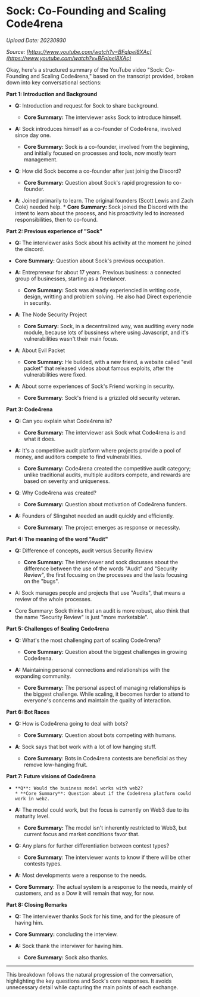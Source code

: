 # Sock: Co-Founding and Scaling Code4rena

*Upload Date: 20230930*

*Source: [https://www.youtube.com/watch?v=BFqIpel8XAc](https://www.youtube.com/watch?v=BFqIpel8XAc)*

Okay, here's a structured summary of the YouTube video "Sock: Co-Founding and Scaling Code4rena," based on the transcript provided, broken down into key conversational sections:

**Part 1: Introduction and Background**

*   **Q:** Introduction and request for Sock to share background.
    *   **Core Summary:** The interviewer asks Sock to introduce himself.

*   **A:** Sock introduces himself as a co-founder of Code4rena, involved since day one.
    *   **Core Summary:** Sock is a co-founder, involved from the beginning, and initially focused on processes and tools, now mostly team management.

* **Q**: How did Sock become a co-founder after just joinig the Discord?
    *   **Core Summary:** Question about Sock's rapid progression to co-founder.

*    **A**: Joined primarily to learn. The original founders (Scott Lewis and Zach Cole) needed help.
    *    **Core Summary:** Sock joined the Discord with the intent to learn about the process, and his proactivity led to increased responsibilities, then to co-found.

**Part 2: Previous experience of "Sock"**

*   **Q:** The interviewer asks Sock about his activity at the moment he joined the discord.
 *   **Core Summary:** Question about Sock's previous occupation.

*   **A:** Entrepreneur for about 17 years. Previous business: a connected group of businesses, starting as a freelancer.
    *   **Core Summary:** Sock was already experiencied in writing code, design, writting and problem solving. He also had Direct experiencie in security.

* **A**: The Node Security Project
    *    **Core Sumary:** Sock, in a decentralized way, was auditing every node module, because lots of bussiness where using Javascript, and it's vulnerabilities wasn't their main focus.

*  **A**: About Evil Packet
    *    **Core Summary:** He builded, with a new friend, a website called "evil packet" that released videos about famous exploits, after the vulnerabilities were fixed.

* **A**: About some experiences of Sock's Friend working in security.
    *    **Core Summary**: Sock's friend is a grizzled old security veteran.

**Part 3: Code4rena**

*   **Q:** Can you explain what Code4rena is?
    *   **Core Summary:** The interviewer ask Sock what Code4rena is and what it does.

*   **A:** It's a competitive audit platform where projects provide a pool of money, and auditors compete to find vulnerabilities.
    *   **Core Summary:** Code4rena created the competitive audit category; unlike traditional audits, multiple auditors compete, and rewards are based on severity and uniqueness.

* **Q**: Why Code4rena was created?
    *   **Core Summary:** Question about motivation of Code4rena funders.

*   **A:** Founders of Slingshot needed an audit quickly and efficiently.
    *   **Core Summary**: The project emerges as response or necessity.

**Part 4: The meaning of the word "Audit"**

*   **Q:** Difference of concepts, audit versus Security Review
    *   **Core Summary:** The interviewer and sock discusses about the difference between the use of the words "Audit" and "Security Review", the first focusing on the processes and the lasts focusing on the "bugs".

 * A: Sock manages people and projects that use "Audits", that means a review of the whole processes.
  * Core Summary: Sock thinks that an audit is more robust, also think that the name "Security Review" is just "more marketable".

**Part 5: Challenges of Scaling Code4rena**

*   **Q:** What's the most challenging part of scaling Code4rena?
    *   **Core Summary:** Question about the biggest challenges in growing Code4rena.

*   **A:** Maintaining personal connections and relationships with the expanding community.
    *   **Core Summary:** The personal aspect of managing relationships is the biggest challenge. While scaling, it becomes harder to attend to everyone's concerns and maintain the quality of interaction.

**Part 6: Bot Races**

*   **Q:** How is Code4rena going to deal with bots?
     *    **Core Summary**: Question about bots competing with humans.

*   **A**: Sock says that bot work with a lot of low hanging stuff.
     *    **Core Summary**: Bots in Code4rena contests are beneficial as they remove low-hanging fruit.

**Part 7: Future visions of Code4rena**

*     **Q**: Would the business model works with web2?
      * **Core Summary**: Question about if the Code4rena platform could work in web2.

*   **A:** The model could work, but the focus is currently on Web3 due to its maturity level.
    *   **Core Summary:** The model isn't inherently restricted to Web3, but current focus and market conditions favor that.

*   **Q:** Any plans for further differentiation between contest types?
      * **Core Summary**: The interviewer wants to know if there will be other contests types.

*  **A:** Most developments were a response to the needs.
  * **Core Summary**: The actual system is a response to the needs, mainly of customers, and as a Dow it will remain that way, for now.

**Part 8: Closing Remarks**

*   **Q:** The interviewer thanks Sock for his time, and for the pleasure of having him.
  *   **Core Summary:** concluding the interview.

*   **A:** Sock thank the interviwer for having him.
     *    **Core Summary:** Sock also thanks.
---

This breakdown follows the natural progression of the conversation, highlighting the key questions and Sock's core responses. It avoids unnecessary detail while capturing the main points of each exchange.